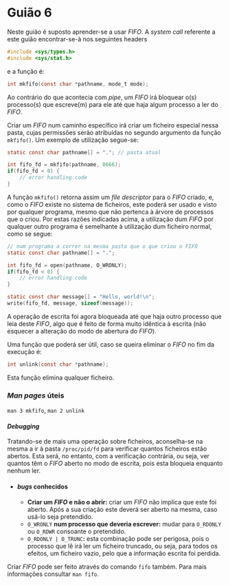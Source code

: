 # Guião 6

Neste guião é suposto aprender-se a usar _FIFO_. A _system call_ referente a este guião encontrar-se-à nos seguintes headers
```c
#include <sys/types.h>
#include <sys/stat.h>
```
e a função é:
```c
int mkfifo(const char *pathname, mode_t mode);
```
Ao contrário do que acontecia com _pipe_, um _FIFO_ irá bloquear o(s) processo(s) que escreve(m) para ele até que haja algum processo a ler do _FIFO_.

Criar um _FIFO_ num caminho específico irá criar um ficheiro especial nessa pasta, cujas permissões serão atribuídas no segundo argumento da função `mkfifo()`. Um exemplo de utilização segue-se:
```c
static const char pathname[] = "."; // pasta atual

int fifo_fd = mkfifo(pathname, 0666);
if(fifo_fd < 0) {
    // error handling code
}
```
A função `mkfifo()` retorna assim um _file descriptor_ para o _FIFO_ criado, e, como o _FIFO_ existe no sistema de ficheiros, este poderá ser usado e visto por qualquer programa, mesmo que não pertenca à árvore de processos que o criou.
Por estas razões indicadas acima, a utilização dum _FIFO_ por qualquer outro programa é semelhante à utilização dum ficheiro normal, como se segue:
```c
// num programa a correr na mesma pasta que o que criou o FIFO
static const char pathname[] = ".";

int fifo_fd = open(pathname, O_WRONLY);
if(fifo_fd < 0) {
    // error handling code
}

static const char message[] = "Hello, world!\n";
write(fifo_fd, message, sizeof(message));
```
A operação de escrita foi agora bloqueada até que haja outro processo que leia deste _FIFO_, algo que é feito de forma muito idêntica à escrita (não esquecer a alteração do modo de abertura do _FIFO_).

Uma função que poderá ser útil, caso se queira eliminar o _FIFO_ no fim da execução é:
```c
int unlink(const char *pathname);
```
Esta função elimina qualquer ficheiro.

### _Man pages_ úteis

`man 3 mkfifo`, `man 2 unlink`

#### _Debugging_

Tratando-se de mais uma operação sobre ficheiros, aconselha-se na mesma a ir à pasta `/proc/pid/fd` para verificar quantos ficheiros estão abertos. Esta será, no entanto, com a verificação contrária, ou seja, ver quantos têm o _FIFO_ aberto no modo de escrita, pois esta bloqueia enquanto nenhum ler.

* #### _bugs_ conhecidos
    * **Criar um _FIFO_ e não o abrir:** criar um _FIFO_ não implica que este foi aberto. Após a sua criação este deverá ser aberto na mesma, caso usá-lo seja pretendido.
    * `O_WRONLY` **num processo que deveria escrever:** mudar para `O_RDONLY` ou `O_RDWR` consoante o pretendido.
    * `O_RDONLY | O_TRUNC`**:** esta combinação pode ser perigosa, pois o processo que lê irá ler um ficheiro truncado, ou seja, para todos os efeitos, um ficheiro vazio, pelo que a informação escrita foi perdida.

Criar _FIFO_ pode ser feito através do comando `fifo` também. Para mais informações consultar `man fifo`.